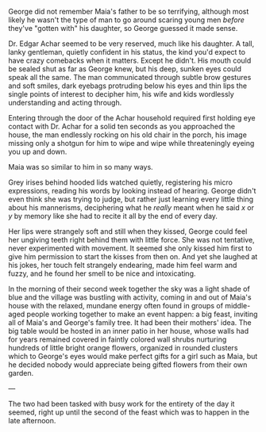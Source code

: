 
George did not remember Maia's father to be so terrifying, although most likely he wasn't the type of man to go around scaring young men *before* they've "gotten with" his daughter, so George guessed it made sense.

Dr. Edgar Achar seemed to be very reserved, much like his daughter. A tall, lanky gentleman, quietly confident in his status, the kind you'd expect to have crazy comebacks when it matters. Except he didn't. His mouth could be sealed shut as far as George knew, but his deep, sunken eyes could speak all the same. The man communicated through subtle brow gestures and soft smiles, dark eyebags protruding below his eyes and thin lips the single points of interest to decipher him, his wife and kids wordlessly understanding and acting through.

Entering through the door of the Achar household required first holding eye contact with Dr. Achar for a solid ten seconds as you approached the house, the man endlessly rocking on his old chair in the porch, his image missing only a shotgun for him to wipe and wipe while threateningly eyeing you up and down. 

Maia was so similar to him in so many ways.

Grey irises behind hooded lids watched quietly, registering his micro expressions, reading his words by looking instead of hearing. George didn't even think she was trying to judge, but rather just learning every little thing about his mannerisms, deciphering what he *really* meant when he said *x* or *y* by memory like she had to recite it all by the end of every day. 

Her lips were strangely soft and still when they kissed, George could feel her ungiving teeth right behind them with little force. She was not tentative, never experimented with movement. It seemed she only kissed him first to give him permission to start the kisses from then on. And yet she laughed at his jokes, her touch felt strangely endearing, made him feel warm and fuzzy, and he found her smell to be nice and intoxicating.

In the morning of their second week together the sky was a light shade of blue and the village was bustling with activity, coming in and out of Maia's house with the relaxed, mundane energy often found in groups of middle-aged people working together to make an event happen: a big feast, inviting all of Maia's and George's family tree. It had been their mothers' idea. The big table would be hosted in an inner patio in her house, whose walls had for years remained covered in faintly colored wall shrubs nurturing hundreds of little bright orange flowers, organized in rounded clusters which to George's eyes would make perfect gifts for a girl such as Maia, but he decided nobody would appreciate being gifted flowers from their own garden.

—

The two had been tasked with busy work for the entirety of the day it seemed, right up until the second of the feast which was to happen in the late afternoon. 






